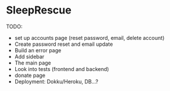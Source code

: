 # SleepRescue

TODO:
- set up accounts page (reset password, email, delete account)
- Create password reset and email update
- Build an error page
- Add sidebar
- The main page
- Look into tests (frontend and backend)
- donate page
- Deployment: Dokku/Heroku, DB...?
